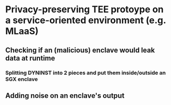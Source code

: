 # Privacy-preserving TEE protoype on a service-oriented environment (e.g. MLaaS)

## Checking if an (malicious) enclave would leak data at runtime 

### Splitting DYNINST into 2 pieces and put them inside/outside an SGX enclave

## Adding noise on an enclave's output
